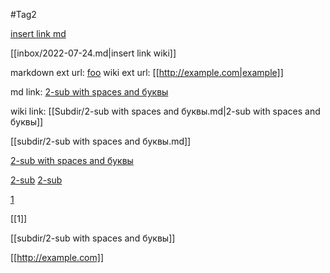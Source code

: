 #Tag2

[insert link md](subdir/2-sub.md)

[[inbox/2022-07-24.md|insert link wiki]]

markdown ext url: [foo](http://example.com)
wiki ext url: [[http://example.com|example]]

md link: [2-sub with spaces and буквы](subdir/2-sub%20with%20spaces%20and%20буквы.md)

wiki link: [[Subdir/2-sub with spaces and буквы.md|2-sub with spaces and буквы]]

[[subdir/2-sub with spaces and буквы.md]]

[2-sub with spaces and буквы](2-sub%20with%20spaces%20and%20буквы.md)

[2-sub](2-sub.md)
[2-sub](subdir/2-sub.md)

[1](1.md)

[[1]]

[[subdir/2-sub with spaces and буквы]]

[[http://example.com]]
